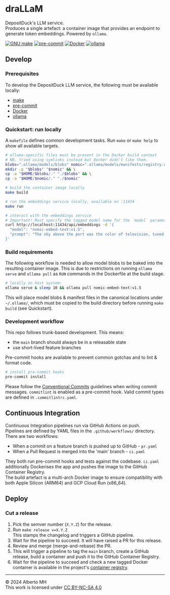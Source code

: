 # draLLaM

DepositDuck's LLM service.  
Produces a single artefact: a container image that provides an endpoint to
generate token embeddings. Powered by `ollama`.

[![GNU make](https://img.shields.io/badge/GNU_make-f2efe4?logo=gnu&logoColor=a32d2a)](https://github.com/pre-commit/pre-commit)
[![pre-commit](https://img.shields.io/badge/pre--commit-FAB040?logo=pre-commit&logoColor=1f2d23)](https://github.com/pre-commit/pre-commit)
[![Docker](https://img.shields.io/badge/Docker-2496ED?logo=docker&logoColor=ffffff)](https://docs.docker.com/manuals/)
[![ollama](https://img.shields.io/badge/%F0%9F%A6%99%20ollama-black.svg)](https://ollama.com/)

## Develop

### Prerequisites

To develop the DepositDuck LLM service, the following must be available locally:

- [make](https://www.gnu.org/software/make/)
- [pre-commit](https://pre-commit.com/)
- [Docker](https://docs.docker.com/)
- [ollama](https://ollama.com/download)

### Quickstart: run locally

A `makefile` defines common development tasks. Run `make` or `make help` to show all
available targets.

```sh
# ollama-specific files must be present in the Docker build context
# NB. tried using symlinks instead but Docker didn't like them.
blobs=".ollama/models/blobs" nomic=".ollama/models/manifests/registry.ollama.ai/library/nomic-embed-text" && \
mkdir -p "$blobs" "$nomic" && \
cp -a "$HOME/$blobs/." "./$blobs" && \
cp -a "$HOME/$nomic/." "./$nomic"

# build the container image locally
make build

# run the embeddings service locally, available on :11434
make run

# interact with the embeddings service
# Important! Must specify the tagged model name for the `model` parameter.
curl http://localhost:11434/api/embeddings -d '{
  "model": "nomic-embed-text:v1.5",
  "prompt": "The sky above the port was the color of television, tuned to a dead channel."
}'
```

### Build requirements

The following workflow is needed to allow model blobs to be baked into the resulting
container image. This is due to restrictions on running `ollama serve` and `ollama pull`
as `RUN` commands in the Dockerfile at the build stage.

```sh
# locally on host system:
ollama serve & sleep 10 && ollama pull nomic-embed-text:v1.5
```

This will place model blobs & manifest files in the canonical locations under `~/.ollama/`,
which must be copied to the build directory before running `make build` (see Quickstart).

### Development workflow

This repo follows trunk-based development. This means:

- the `main` branch should always be in a releasable state
- use short-lived feature branches

Pre-commit hooks are available to prevent common gotchas and to lint & format code.

```sh
# install pre-commit hooks
pre-commit install
```

Please follow the [Conventional Commits](https://www.conventionalcommits.org/en/v1.0.0/)
guidelines when writing commit messages.
`commitlint` is enabled as a pre-commit hook. Valid commit types are defined in `.commitlintrc.yaml`.

## Continuous Integration

Continuous Integration pipelines run via GitHub Actions on push.  
Pipelines are defined by YAML files in the `.github/workflows/` directory.
There are two workflows:

- When a commit on a feature branch is pushed up to GitHub - `pr.yaml`
- When a Pull Request is merged into the 'main' branch - `ci.yaml`

They both run pre-commit hooks and tests against the codebase. `ci.yaml` additionally
Dockerises the app and pushes the image to the GitHub Container Registry.  
The build artefact is a multi-arch Docker image to ensure compatibility with both
Apple Silicon (ARM64) and GCP Cloud Run (x86_64).

## Deploy

### Cut a release

1. Pick the semver number (`X.Y.Z`) for the release.
1. Run `make release v=X.Y.Z`  
   This stamps the changelog and triggers a GitHub pipeline.
1. Wait for the pipeline to succeed. It will have raised a PR for this release.
1. Review and merge (merge-and-rebase) the PR.
1. This will trigger a pipeline to tag the `main` branch, create a GitHub release, build
   a container and push it to the GitHub Container Registry.
1. Wait for the pipeline to succeed and check a new tagged Docker container is available
   in the project's [container registry](https://github.com/albertomh/draLLaM/pkgs/container/drallam%2Fmain).

---
&copy; 2024 Alberto MH  
This work is licensed under [CC BY-NC-SA 4.0](https://creativecommons.org/licenses/by-nc-sa/4.0/)
